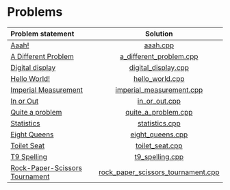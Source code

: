 # Problems

|         Problem statement          |                Solution                |
|:-----------------------------------|:--------------------------------------:|
| [Aaah!][]                          | [aaah.cpp][]                           |
| [A Different Problem][]            | [a_different_problem.cpp][]            |
| [Digital display][]                | [digital_display.cpp][]                |
| [Hello World!][]                   | [hello_world.cpp][]                    |
| [Imperial Measurement][]           | [imperial_measurement.cpp][]           |
| [In or Out][]                      | [in_or_out.cpp][]                      |
| [Quite a problem][]                | [quite_a_problem.cpp][]                |
| [Statistics][]                     | [statistics.cpp][]                     |
| [Eight Queens][]                   | [eight_queens.cpp][]                   |
| [Toilet Seat][]                    | [toilet_seat.cpp][]                    |
| [T9 Spelling][]                    | [t9_spelling.cpp][]                    |
| [Rock-Paper-Scissors Tournament][] | [rock_paper_scissors_tournament.cpp][] |

[Aaah!]:                          https://open.kattis.com/problems/aaah
[A Different Problem]:            https://open.kattis.com/problems/different
[Digital display]:                https://open.kattis.com/problems/display
[Hello World!]:                   https://open.kattis.com/problems/hello
[Imperial Measurement]:           https://open.kattis.com/problems/measurement
[In or Out]:                      https://open.kattis.com/problems/mandelbrot
[Quite a problem]:                https://open.kattis.com/problems/quiteaproblem
[Statistics]:                     https://open.kattis.com/problems/statistics
[Eight Queens]:                   https://open.kattis.com/problems/8queens
[Toilet Seat]:                    https://open.kattis.com/problems/toilet
[T9 Spelling]:                    https://open.kattis.com/problems/t9spelling
[Rock-Paper-Scissors Tournament]: https://open.kattis.com/problems/rockpaperscissors

[aaah.cpp]:                           aaah.cpp
[a_different_problem.cpp]:            a_different_problem.cpp
[digital_display.cpp]:                digital_display.cpp
[hello_world.cpp]:                    hello_world.cpp
[imperial_measurement.cpp]:           imperial_measurement.cpp
[in_or_out.cpp]:                      in_or_out.cpp
[quite_a_problem.cpp]:                quite_a_problem.cpp
[statistics.cpp]:                     statistics.cpp
[eight_queens.cpp]:                   eight_queens.cpp
[toilet_seat.cpp]:                    toilet_seat.cpp
[t9_spelling.cpp]:                    t9_spelling.cpp
[rock_paper_scissors_tournament.cpp]: rock_paper_scissors_tournament.cpp
